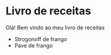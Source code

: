 # Livro de receitas

Olá! Bem vindo ao meu livro de receitas

- Strogonoff de frango
- Pave de frango